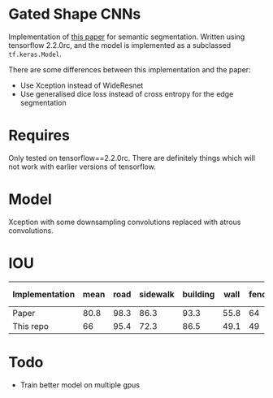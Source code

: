 # Gated Shape CNNs
Implementation of [this paper](https://arxiv.org/abs/1907.05740) for semantic segmentation. Written using tensorflow 2.2.0rc, and the model is implemented as a subclassed `tf.keras.Model`. 

There are some differences between this implementation and the paper: 
- Use Xception instead of WideResnet
- Use generalised dice loss instead of cross entropy for the edge segmentation

# Requires
Only tested on tensorflow==2.2.0rc. There are definitely things which will not work with earlier versions of tensorflow.

# Model
Xception with some downsampling convolutions replaced with atrous convolutions.

# IOU
Implementation| mean  | road | sidewalk | building | wall | fence | pole | traffic light | traffic sign | vegetation | terrain | sky | person | rider | car | truck | bus | train | motorcycle | bicycle
| ---         |    ---   | --- | ---       | ---      | --- | ---   | --- | --- | --- | --- | --- | --- | --- | --- | --- | --- | --- | --- | --- | ---|
| Paper       |   80.8    | 98.3|86.3       |93.3      |55.8 |64     |70.8|75.9|83.1|93|65.1|95.2|85.3|67.9|96|80.8|91.2|83.3|69.6|80.4|
| This repo   |   66    | 95.4|72.3       |86.5|49.1|49|40.6|40.7|56.9|87.7|53.4|89|70.5|52.8|90.1|71.9|76.5|58.7|50|63.8

# Todo 
- Train better model on multiple gpus
